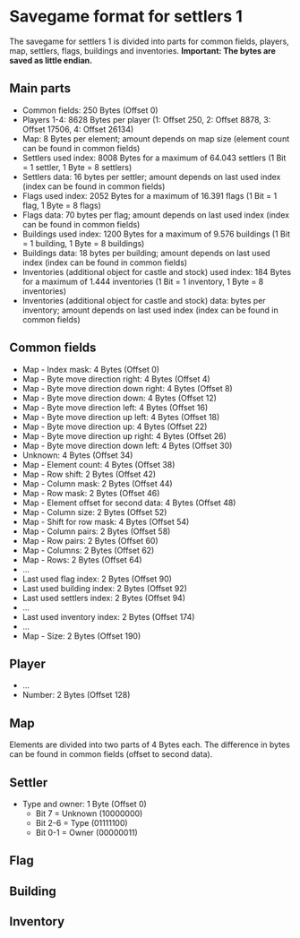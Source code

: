# Savegame format for settlers 1

The savegame for settlers 1 is divided into parts for common fields, players, map, settlers, flags, buildings and inventories.
**Important: The bytes are saved as little endian.**

## Main parts
- Common fields: 250 Bytes (Offset 0)
- Players 1-4: 8628 Bytes per player (1: Offset 250, 2: Offset 8878, 3: Offset 17506, 4: Offset 26134)
- Map: 8 Bytes per element; amount depends on map size (element count can be found in common fields)
- Settlers used index: 8008 Bytes for a maximum of 64.043 settlers (1 Bit = 1 settler, 1 Byte = 8 settlers)
- Settlers data: 16 bytes per settler; amount depends on last used index (index can be found in common fields)
- Flags used index: 2052 Bytes for a maximum of 16.391 flags (1 Bit = 1 flag, 1 Byte = 8 flags)
- Flags data: 70 bytes per flag; amount depends on last used index (index can be found in common fields)
- Buildings used index: 1200 Bytes for a maximum of 9.576 buildings (1 Bit = 1 building, 1 Byte = 8 buildings)
- Buildings data: 18 bytes per building; amount depends on last used index (index can be found in common fields)
- Inventories (additional object for castle and stock) used index: 184 Bytes for a maximum of 1.444 inventories (1 Bit = 1 inventory, 1 Byte = 8 inventories)
- Inventories (additional object for castle and stock) data: bytes per inventory; amount depends on last used index (index can be found in common fields)

## Common fields
- Map - Index mask: 4 Bytes (Offset 0)
- Map - Byte move direction right: 4 Bytes (Offset 4)
- Map - Byte move direction down right: 4 Bytes (Offset 8)
- Map - Byte move direction down: 4 Bytes (Offset 12)
- Map - Byte move direction left: 4 Bytes (Offset 16)
- Map - Byte move direction up left: 4 Bytes (Offset 18)
- Map - Byte move direction up: 4 Bytes (Offset 22)
- Map - Byte move direction up right: 4 Bytes (Offset 26)
- Map - Byte move direction down left: 4 Bytes (Offset 30)
- Unknown: 4 Bytes (Offset 34)
- Map - Element count: 4 Bytes (Offset 38)
- Map - Row shift: 2 Bytes (Offset 42)
- Map - Column mask: 2 Bytes (Offset 44)
- Map - Row mask: 2 Bytes (Offset 46)
- Map - Element offset for second data: 4 Bytes (Offset 48)
- Map - Column size: 2 Bytes (Offset 52)
- Map - Shift for row mask: 4 Bytes (Offset 54)
- Map - Column pairs: 2 Bytes (Offset 58)
- Map - Row pairs: 2 Bytes (Offset 60)
- Map - Columns: 2 Bytes (Offset 62)
- Map - Rows: 2 Bytes (Offset 64)
- ...
- Last used flag index: 2 Bytes (Offset 90)
- Last used building index: 2 Bytes (Offset 92)
- Last used settlers index: 2 Bytes (Offset 94)
- ...
- Last used inventory index: 2 Bytes (Offset 174)
- ...
- Map - Size: 2 Bytes (Offset 190)

## Player
- ...
- Number: 2 Bytes (Offset 128)

## Map
Elements are divided into two parts of 4 Bytes each. The difference in bytes can be found in common fields (offset to second data).

## Settler
- Type and owner: 1 Byte (Offset 0)
    - Bit 7   = Unknown (10000000)
    - Bit 2-6 = Type (01111100)
    - Bit 0-1 = Owner (00000011)

## Flag

## Building

## Inventory
